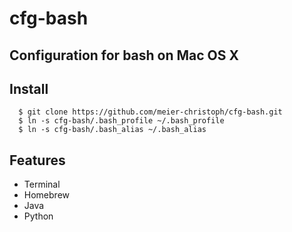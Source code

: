 cfg-bash
========

Configuration for bash on Mac OS X
----------------------------------

## Install

      $ git clone https://github.com/meier-christoph/cfg-bash.git
      $ ln -s cfg-bash/.bash_profile ~/.bash_profile
      $ ln -s cfg-bash/.bash_alias ~/.bash_alias

## Features
- Terminal
- Homebrew
- Java
- Python
